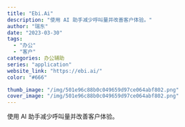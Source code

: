 ```yaml
---
title: "Ebi.Ai"
description: "使用 AI 助手减少呼叫量并改善客户体验。"
author: "瑞东"
date: "2023-03-30"
tags:
  - "办公"
  - "客户"
categories: 办公辅助
series: "application"
website_link: "https://ebi.ai/"
color: "#666"

thumb_image: "/img/501e96c88b0c049659d97ce064abf802.png"
cover_image: "/img/501e96c88b0c049659d97ce064abf802.png"
---
```


使用 AI 助手减少呼叫量并改善客户体验。